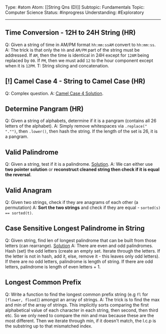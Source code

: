 Type: #atom 
Atom: [[String Qns (D)]]
Subtopic: Fundamentals
Topic: Computer Science
Status: #inprogress
Understanding: #Exploratory 

----
## Time Conversion - 12H to 24H String (HR)

Q: Given a string of time in AM/PM format `hh:mm:ssAM` convert to `hh:mm:ss`.
A: The trick is that only the `hh` and `AM/PM` part of the string must be addressed. If `AM`, then the time is identical in 24H except for `12AM` being replaced by `00`. If `PM`, then we must add `12` to the hour component except when it is `12PM`.
T: String slicing and concatenation.

## [!] Camel Case 4 - String to Camel Case (HR)

Q: Complex question.
A: [Camel Case 4 Solution](https://programs.programmingoneonone.com/2022/05/hackerrank-camel-case-4-problem-solution.html).

## Determine Pangram (HR)

Q: Given a string of alphabets, determine if it is a pangram (contains all 26 letters of the alphabet).
A: Simply remove whitespaces via `.replace(" "."")`, then `.lower()`, then hash the string. If the length of the set is 26, it is a pangram.

## Valid Palindrome  

Q: Given a string, test if it is a palindrome. [Solution](https://leetcode.com/problems/valid-palindrome/solutions/39982/python-in-place-two-pointer-solution/?orderBy=hot).
A: We can either use **two pointer solution** or **reconstruct cleaned string then check if it is equal the reversal**.

## Valid Anagram 

Q: Given two strings, check if they are anagrams of each other (a permutation)
A: **Sort the two strings** and check if they are equal - `sorted(s) == sorted(t)`.

## Case Sensitive Longest Palindrome in String 

Q: Given string, find len of longest palindrome that can be built from those letters (can rearrange). [Solution](https://leetcode.com/problems/longest-palindrome/solutions/89614/python-simple-set-solution/?orderBy=most_votes)
A: There are even and odd palindromes. Hash (set) the odd letters (create an empty set. Iterate through the letters. If the letter is not in hash, add it, else, remove it - this leaves only odd letters). If there are no odd letters, palindrome is length of string. If there are odd letters, palindrome is length of even letters + 1.

## Longest Common Prefix

Q: Write a function to find the longest common prefix string (e.g `fl` for `[flower, flood]`) amongst an array of strings.
A: The trick is to find the max and min of the array of strings. This implicitly sorts comparing the first alphabetical value of each character in each string, then second, then third etc. So we only need to compare the min and max because these are the most different. Then we iterate through min, if it doesn't match, the l.c.p is the substring up to that mismatched index.

